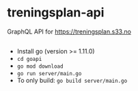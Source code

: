 # treningsplan-api

GraphQL API for https://treningsplan.s33.no

##

-   Install go (version >= 1.11.0)
-   `cd goapi`
-   `go mod download`
-   `go run server/main.go`
-   To only build: `go build server/main.go`
